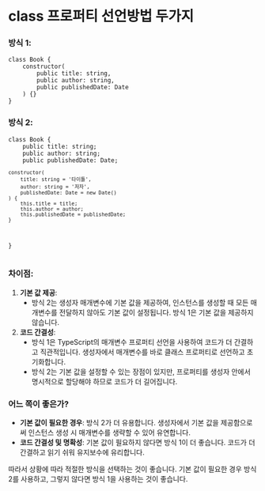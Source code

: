 <h1>class 프로퍼티 선언방법 두가지</h1>
<h3 data-ke-size="size23">방식 1:</h3>
<pre class="typescript"><code>class Book {
    constructor(
        public title: string,
        public author: string,
        public publishedDate: Date
    ) {}
}</code></pre>
<h3 data-ke-size="size23">방식 2:</h3>
<pre class="typescript"><code>class Book {
    public title: string;
    public author: string;
    public publishedDate: Date;
<pre><code>constructor(
    title: string = '타이틀',
    author: string = '저자',
    publishedDate: Date = new Date()
) {
    this.title = title;
    this.author = author;
    this.publishedDate = publishedDate;
}
</code></pre>
<p>}</code></pre></p>
<h3 data-ke-size="size23">차이점:</h3>
<ol style="list-style-type: decimal;" data-ke-list-type="decimal">
<li><b>기본 값 제공</b>:
<ul style="list-style-type: disc;" data-ke-list-type="disc">
<li>방식 2는 생성자 매개변수에 기본 값을 제공하여, 인스턴스를 생성할 때 모든 매개변수를 전달하지 않아도 기본 값이 설정됩니다. 방식 1은 기본 값을 제공하지 않습니다.</li>
</ul>
</li>
<li><b>코드 간결성</b>:
<ul style="list-style-type: disc;" data-ke-list-type="disc">
<li>방식 1은 TypeScript의 매개변수 프로퍼티 선언을 사용하여 코드가 더 간결하고 직관적입니다. 생성자에서 매개변수를 바로 클래스 프로퍼티로 선언하고 초기화합니다.</li>
<li>방식 2는 기본 값을 설정할 수 있는 장점이 있지만, 프로퍼티를 생성자 안에서 명시적으로 할당해야 하므로 코드가 더 길어집니다.</li>
</ul>
</li>
</ol>
<h3 data-ke-size="size23">어느 쪽이 좋은가?</h3>
<ul style="list-style-type: disc;" data-ke-list-type="disc">
<li><b>기본 값이 필요한 경우</b>: 방식 2가 더 유용합니다. 생성자에서 기본 값을 제공함으로써 인스턴스 생성 시 매개변수를 생략할 수 있어 유연합니다.</li>
<li><b>코드 간결성 및 명확성</b>: 기본 값이 필요하지 않다면 방식 1이 더 좋습니다. 코드가 더 간결하고 읽기 쉬워 유지보수에 유리합니다.</li>
</ul>
<p data-ke-size="size16">따라서 상황에 따라 적절한 방식을 선택하는 것이 좋습니다. 기본 값이 필요한 경우 방식 2를 사용하고, 그렇지 않다면 방식 1을 사용하는 것이 좋습니다.</p>